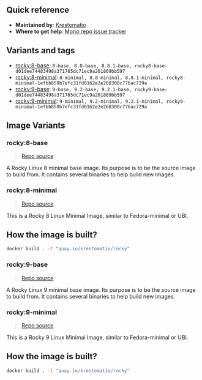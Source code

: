 ## Quick reference
- **Maintained by**:
[Krestomatio](https://github.com/krestomatio)
- **Where to get help**:
[Mono repo issue tracker](https://github.com/krestomatio/container_builder/issues)

## Variants and tags
- [rocky:8-base](#rocky8-base): `8-base, 8.8-base, 8.8.1-base, rocky8-base-d01dee74483498a371765dc71ec9a201869bb597`
- [rocky:8-minimal](#rocky8-minimal): `8-minimal, 8.8-minimal, 8.8.1-minimal, rocky8-minimal-1efbb859b7efc31fd0162e2e268308c776ac729a`
- [rocky:9-base](#rocky9-base): `9-base, 9.2-base, 9.2.1-base, rocky9-base-d01dee74483498a371765dc71ec9a201869bb597`
- [rocky:9-minimal](#rocky9-minimal): `9-minimal, 9.2-minimal, 9.2.1-minimal, rocky9-minimal-1efbb859b7efc31fd0162e2e268308c776ac729a`


## Image Variants
### rocky:8-base
> [Repo source](https://github.com/krestomatio/container_builder/tree/master/rocky/rocky8-base)

A Rocky Linux 8 minimal base image. Its purpose is to be the source image to build from. It contains several binaries to help build new images.

### rocky:8-minimal
> [Repo source](https://github.com/krestomatio/container_builder/tree/master/rocky/rocky8-minimal)

This is a Rocky 8 Linux Minimal Image, similar to Fedora-minimal or UBI.

## How the image is built?
```bash
docker build . -t "quay.io/krestomatio/rocky"
```

### rocky:9-base
> [Repo source](https://github.com/krestomatio/container_builder/tree/master/rocky/rocky9-base)

A Rocky Linux 9 minimal base image. Its purpose is to be the source image to build from. It contains several binaries to help build new images.

### rocky:9-minimal
> [Repo source](https://github.com/krestomatio/container_builder/tree/master/rocky/rocky9-minimal)

This is a Rocky 9 Linux Minimal Image, similar to Fedora-minimal or UBI.

## How the image is built?
```bash
docker build . -t "quay.io/krestomatio/rocky"
```

